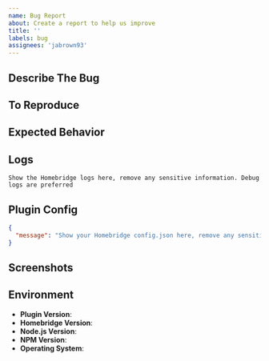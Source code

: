 ```yaml
---
name: Bug Report
about: Create a report to help us improve
title: ''
labels: bug
assignees: 'jabrown93'
---
```


<!-- You must use the issue template below when submitting a bug -->

## Describe The Bug

<!-- A clear and concise description of what the bug is. -->

## To Reproduce

<!-- Steps to reproduce the behavior. -->

## Expected Behavior

<!-- A clear and concise description of what you expected to happen. -->

## Logs

```
Show the Homebridge logs here, remove any sensitive information. Debug logs are preferred
```

## Plugin Config

<!-- This section is required in order to help reproduce your issues -->

```json
{
  "message": "Show your Homebridge config.json here, remove any sensitive information. You only need to provide the plugin's config and not the entire config.json file."
}
```

## Screenshots

<!-- If applicable, add screenshots to help explain your problem. -->

## Environment

<!-- This section is required in order to help reproduce your issues -->

- **Plugin Version**:
- **Homebridge Version**: <!-- homebridge -V -->
- **Node.js Version**: <!-- node -v -->
- **NPM Version**: <!-- npm -v -->
- **Operating System**: <!-- Raspbian / Ubuntu / Debian / Windows / macOS / Docker / hb-service -->

<!-- Click the "Preview" tab before you submit to ensure the formatting is correct. -->
